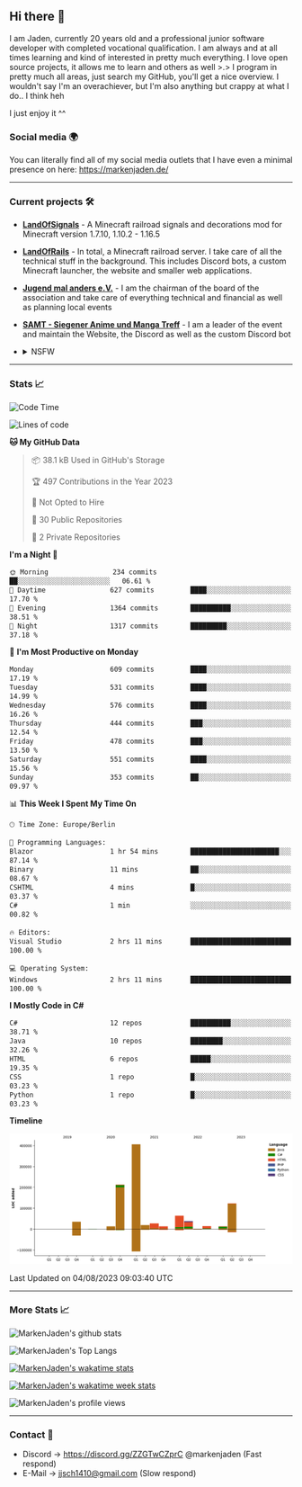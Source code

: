 ## Hi there 👋
I am Jaden, currently 20 years old and a professional junior software developer with completed vocational qualification. I am always and at all times learning and kind of interested in pretty much everything. I love open source projects, it allows me to learn and others as well >.>
I program in pretty much all areas, just search my GitHub, you'll get a nice overview.
I wouldn't say I'm an overachiever, but I'm also anything but crappy at what I do.. I think heh

I just enjoy it ^^

### Social media 🌍

You can literally find all of my social media outlets that I have even a minimal presence on here: https://markenjaden.de/

---

### Current projects 🛠

* [**LandOfSignals**](https://github.com/LandOfRails/LandOfSignals) - A Minecraft railroad signals and decorations mod for Minecraft version 1.7.10, 1.10.2 - 1.16.5
* [**LandOfRails**](https://github.com/LandOfRails) - In total, a Minecraft railroad server. I take care of all the technical stuff in the background. This includes Discord bots, a custom Minecraft launcher, the website and smaller web applications.
* [**Jugend mal anders e.V.**](https://jugendmalanders.de/) - I am the chairman of the board of the association and take care of everything technical and financial as well as planning local events
* [**SAMT - Siegener Anime und Manga Treff**](https://github.com/Siegener-Anime-und-Manga-Treff-SAMT) - I am a leader of the event and maintain the Website, the Discord as well as the custom Discord bot
* <details> 
  <summary>NSFW</summary>
  
  [**Nekos**](https://github.com/MarkenJaden/Nekos) - Website providing you with random lewd neko pics
  
</details>

---

### Stats 📈

<!--START_SECTION:waka-->
![Code Time](http://img.shields.io/badge/Code%20Time-1%2C200%20hrs%2052%20mins-blue)

![Lines of code](https://img.shields.io/badge/From%20Hello%20World%20I%27ve%20Written-976.2%20thousand%20lines%20of%20code-blue)

**🐱 My GitHub Data** 

> 📦 38.1 kB Used in GitHub's Storage 
 > 
> 🏆 497 Contributions in the Year 2023
 > 
> 🚫 Not Opted to Hire
 > 
> 📜 30 Public Repositories 
 > 
> 🔑 2 Private Repositories 
 > 
**I'm a Night 🦉** 

```text
🌞 Morning                234 commits         ██░░░░░░░░░░░░░░░░░░░░░░░   06.61 % 
🌆 Daytime                627 commits         ████░░░░░░░░░░░░░░░░░░░░░   17.70 % 
🌃 Evening                1364 commits        ██████████░░░░░░░░░░░░░░░   38.51 % 
🌙 Night                  1317 commits        █████████░░░░░░░░░░░░░░░░   37.18 % 
```
📅 **I'm Most Productive on Monday** 

```text
Monday                   609 commits         ████░░░░░░░░░░░░░░░░░░░░░   17.19 % 
Tuesday                  531 commits         ████░░░░░░░░░░░░░░░░░░░░░   14.99 % 
Wednesday                576 commits         ████░░░░░░░░░░░░░░░░░░░░░   16.26 % 
Thursday                 444 commits         ███░░░░░░░░░░░░░░░░░░░░░░   12.54 % 
Friday                   478 commits         ███░░░░░░░░░░░░░░░░░░░░░░   13.50 % 
Saturday                 551 commits         ████░░░░░░░░░░░░░░░░░░░░░   15.56 % 
Sunday                   353 commits         ██░░░░░░░░░░░░░░░░░░░░░░░   09.97 % 
```


📊 **This Week I Spent My Time On** 

```text
🕑︎ Time Zone: Europe/Berlin

💬 Programming Languages: 
Blazor                   1 hr 54 mins        ██████████████████████░░░   87.14 % 
Binary                   11 mins             ██░░░░░░░░░░░░░░░░░░░░░░░   08.67 % 
CSHTML                   4 mins              █░░░░░░░░░░░░░░░░░░░░░░░░   03.37 % 
C#                       1 min               ░░░░░░░░░░░░░░░░░░░░░░░░░   00.82 % 

🔥 Editors: 
Visual Studio            2 hrs 11 mins       █████████████████████████   100.00 % 

💻 Operating System: 
Windows                  2 hrs 11 mins       █████████████████████████   100.00 % 
```

**I Mostly Code in C#** 

```text
C#                       12 repos            ██████████░░░░░░░░░░░░░░░   38.71 % 
Java                     10 repos            ████████░░░░░░░░░░░░░░░░░   32.26 % 
HTML                     6 repos             █████░░░░░░░░░░░░░░░░░░░░   19.35 % 
CSS                      1 repo              █░░░░░░░░░░░░░░░░░░░░░░░░   03.23 % 
Python                   1 repo              █░░░░░░░░░░░░░░░░░░░░░░░░   03.23 % 
```



**Timeline**

![Lines of Code chart](https://raw.githubusercontent.com/MarkenJaden/MarkenJaden/main/assets/bar_graph.png)


 Last Updated on 04/08/2023 09:03:40 UTC
<!--END_SECTION:waka-->

---

### More Stats 📈

![MarkenJaden's github stats](https://github-readme-stats.vercel.app/api?username=MarkenJaden&count_private=true&show_icons=true&theme=radical)

![MarkenJaden's Top Langs](https://github-readme-stats.vercel.app/api/top-langs/?username=MarkenJaden&theme=radical)

[![MarkenJaden's wakatime stats](https://github-readme-stats.vercel.app/api/wakatime?username=MarkenJaden&theme=radical)](https://wakatime.com/@17f322c9-222a-48b4-9e15-983c41f7aed4)

[![MarkenJaden's wakatime week stats](https://wakatime.com/badge/user/17f322c9-222a-48b4-9e15-983c41f7aed4.svg)](https://wakatime.com/@17f322c9-222a-48b4-9e15-983c41f7aed4)

<!--[![MarkenJaden's Codewars stats](https://www.codewars.com/users/MarkenJaden/badges/large)](https://www.codewars.com/users/MarkenJaden)-->

![MarkenJaden's profile views](https://komarev.com/ghpvc/?username=MarkenJaden)

---

### Contact 💌

* Discord -> https://discord.gg/ZZGTwCZprC @markenjaden (Fast respond)
* E-Mail -> jjsch1410@gmail.com (Slow respond)



<!--
**MarkenJaden/MarkenJaden** is a ✨ _special_ ✨ repository because its `README.md` (this file) appears on your GitHub profile.

Here are some ideas to get you started:

- 🔭 I’m currently working on ...
- 🌱 I’m currently learning ...
- 👯 I’m looking to collaborate on ...
- 🤔 I’m looking for help with ...
- 💬 Ask me about ...
- 📫 How to reach me: ...
- 😄 Pronouns: ...
- ⚡ Fun fact: ...
-->
